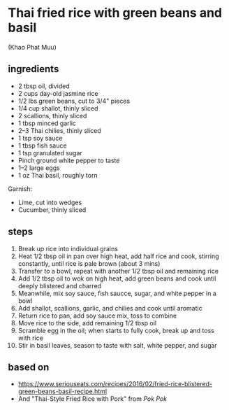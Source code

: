 # Thai fried rice with green beans and basil  
(Khao Phat Muu)  

## ingredients  
* 2 tbsp oil, divided  
* 2 cups day-old jasmine rice  
* 1/2 lbs green beans, cut to 3/4" pieces  
* 1/4 cup shallot, thinly sliced  
* 2 scallions, thinly sliced  
* 1 tbsp minced garlic  
* 2–3 Thai chilies, thinly sliced  
* 1 tsp soy sauce  
* 1 tbsp fish sauce  
* 1 tsp granulated sugar
* Pinch ground white pepper to taste  
* 1–2 large eggs  
* 1 oz Thai basil, roughly torn  

Garnish:  
* Lime, cut into wedges  
* Cucumber, thinly sliced  

## steps
1. Break up rice into individual grains  
2. Heat 1/2 tbsp oil in pan over high heat, add half rice and cook, stirring constantly, until rice is pale brown (about 3 mins)  
3. Transfer to a bowl, repeat with another 1/2 tbsp oil and remaining rice  
4. Add 1/2 tbsp oil to wok on high heat, add green beans and cook until deeply blistered and charred  
5. Meanwhile, mix soy sauce, fish saucce, sugar, and white pepper in a bowl  
6. Add shallot, scallions, garlic, and chilies and cook until aromatic  
7. Return rice to pan, add soy sauce mix, toss to combine  
8. Move rice to the side, add remaining 1/2 tbsp oil  
9. Scramble egg in the oil; when starts to fully cook, break up and toss with rice  
10. Stir in basil leaves, season to taste with salt, white pepper, and sugar  

## based on  
* https://www.seriouseats.com/recipes/2016/02/fried-rice-blistered-green-beans-basil-recipe.html  
* And "Thai-Style Fried Rice with Pork" from *Pok Pok*  

